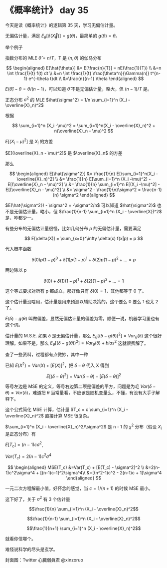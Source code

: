 # 《概率统计》 day 35

今天是读《概率统计》的逻辑第 35 天，学习无偏估计量。

无偏估计量，满足 $E_\theta[\delta(\vec{X})] = g(\theta)$，最简单的 $g(\theta) = \theta$。

举个例子

指数分布的 MLE $\hat{\theta} = n / T$，T 是 $(n, \theta)$ 的伽马分布

$$
\begin{aligned}
E[\hat{\theta}] &= E[\frac{n}{T}] = nE(\frac{1}{T}) \\
&=n \int \frac{1}{t} f(t) dt \\
&=n \int \frac{1}{t} \frac{\theta^n}{\Gamma(n)} t^{n-1} e^{-\theta t}dt \\
&=\frac{n}{n-1} \theta
\end{aligned}
$$

$E(\hat{\theta}) - \theta=\theta/(n-1)$，可以知道 $\hat{\theta}$ 不是无偏估计量，略大，但 $(n-1)/T$ 是。

正态分布 $\sigma^2$ 的 MLE $\hat{\sigma^2} = 1/n \sum_{i=1}^n (X_i - \overline{X}_n)^2$

根据

$$
\sum_{i=1}^n (X_i -\mu)^2 = \sum_{i=1}^n(X_i - \overline{X}_n)^2 + n(\overline{X}_n - \mu)^2
$$

$E[(X_i - \mu)^2]$ 是 $X_i$ 的方差

$E[(\overline{X}_n - \mu)^2]$ 是 $\overline{X}_n$ 的方差

那么

$$
\begin{aligned}
E[\hat{\sigma^2}] &= \frac{1}{n} E[\sum_{i=1}^n(X_i - \overline{X}_n)^2] \\
&= \frac{1}{n} E[\sum_{i=1}^n (X_i -\mu)^2] - E[(\overline{X}_n - \mu)^2] \\
&= \frac{1}{n} \sum_{i=1}^n E[(X_i -\mu)^2] - E[(\overline{X}_n - \mu)^2] \\
&= \sigma^2 - \frac{1}{n}\sigma^2 = \frac{n-1}{n} \sigma^2
\end{aligned}
$$

$E(\hat{\sigma^2}) - \sigma^2 = -\sigma^2/n$ 可以知道 $\hat{\sigma^2}$ 也不是无偏估计量，略小，但 $\frac{1}{n-1} \sum_{i=1}^n (X_i - \overline{X})^2$ 是，咋都少一。

有些分布的无偏估计量很怪，比如几何分布 $p$ 的无偏估计量，需要满足

$$
E[\delta(X)] = \sum_{x=0}^\infty \delta(x) f(x|p) = p
$$

代入概率函数

$$
\delta(0)p(1-p)^0 + \delta(1)p(1-p)^1 + \delta(2)p(1-p)^2 + ... = p
$$

两边除以 p

$$
\delta(0) + \delta(1)(1-p)^1 + \delta(2)(1-p)^2 + ... = 1
$$

这个等式要求对所有 p 都成立，那好像只有 $\delta(0) = 1$，其他都等于 0 了。

这个估计量没啥用，估计量是用来预测以辅助决策的，这个要么 0 要么 1 也太 2 了。

$E(\delta) - g(\theta)$ 叫做偏差，显然无偏估计量的偏差为零。顺便一说，机器学习里也有这个词。

估计量的 M.S.E. 如果 $\delta$ 是无偏估计量，那么 $E_\theta[(\delta - g(\theta))^2]=Var_\theta(\delta)$ 这个很好理解。如果不是，那么 $E_\theta[(\delta - g(\theta))^2] = Var_\theta(\delta) + bias^2$ 这就很费解了。

查了一些资料，过程都有点微妙，其中一种

已知 $E(X^2) = Var(X) + [E(X)]^2$，把 $\delta - \theta$ 代入 X 得到

$$
E[(\delta - \theta)^2] = Var(\delta - \theta) - [E(\delta - \theta)]^2
$$

等号左边是 MSE 的定义，等号右边第二项是偏差的平方，问题是为毛 $Var(\delta - \theta) = Var(\delta)$，难道把 $\theta$ 当常量看，不应该是随机变量么，不懂，有没有大手子解释下。

这个公式简化 MSE 计算，估计量 $T_c = c \sum_{i=1}^n (X_i - \overline{X}_n)^2$ 直接计算 MSE 很复杂。

$\sum_{i=1}^n (X_i - \overline{X}_n)^2/\sigma^2$ 是 n - 1 的 $\chi^2$ 分布（假设 $X_i$ 是正态分布）有

$E[T_c] = (n-1)c\sigma^2$,

$Var(T_c) = 2(n-1)c^2\sigma^4$

$$
\begin{aligned}
MSE(T_c) &=Var(T_c) + [E(T_c) - \sigma^2]^2 \\
&=2(n-1)c^2\sigma^4 + [(n-1)c-1]^2\sigma^4\\
&=[(n^2-1)c^2 - 2(n-1)c + 1]\sigma^4
\end{aligned}
$$

一元二次方程解最小值，好怀念的感觉，当 $c=1/(n+1)$ 的时候 MSE 最小。

这下好了，关于 $\sigma^2$ 有 3 个估计量

$$\frac{1}{n} \sum_{i=1}^n (X_i - \overline{X}_n)^2$$

$$\frac{1}{n-1} \sum_{i=1}^n (X_i - \overline{X}_n)^2$$

$$\frac{1}{n+1} \sum_{i=1}^n (X_i - \overline{X}_n)^2$$

就看你信哪个。

难怪说科学的尽头是玄学。

封面图：Twitter 心臓弱眞君 @xinzoruo